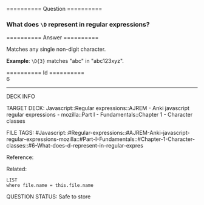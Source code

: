 ========== Question ==========  

### What does `\D` represent in regular expressions?  

========== Answer ==========  

Matches any single non-digit character.

**Example**: `\D{3}` matches "abc" in "abc123xyz".

========== Id ==========  
6

---

DECK INFO

TARGET DECK: Javascript::Regular expressions::AJREM - Anki javascript regular expressions - mozilla::Part I - Fundamentals::Chapter 1 - Character classes

FILE TAGS: #Javascript::#Regular-expressions::#AJREM-Anki-javascript-regular-expressions-mozilla::#Part-I-Fundamentals::#Chapter-1-Character-classes::#6-What-does-d-represent-in-regular-expres

Reference:

Related:

```dataview
LIST
where file.name = this.file.name
```


QUESTION STATUS: Safe to store
